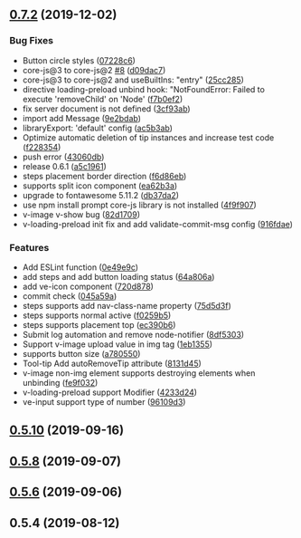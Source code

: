 ## [0.7.2](https://github.com/Linkontoask/v-easy-components/compare/0.5.10...0.7.2) (2019-12-02)


### Bug Fixes

* Button circle styles ([07228c6](https://github.com/Linkontoask/v-easy-components/commit/07228c6b962c34a5d41469a0837e6c2e91607785))
* core-js@3 to core-js@2 [#8](https://github.com/Linkontoask/v-easy-components/issues/8) ([d09dac7](https://github.com/Linkontoask/v-easy-components/commit/d09dac763f7e13d166b9b5c5e3dec856c2dc678a))
* core-js@3 to core-js@2 and useBuiltIns: "entry" ([25cc285](https://github.com/Linkontoask/v-easy-components/commit/25cc28543972c5c1e3147ba286bdfd1fc51ddbd2))
* directive loading-preload unbind hook: "NotFoundError: Failed to execute 'removeChild' on 'Node' ([f7b0ef2](https://github.com/Linkontoask/v-easy-components/commit/f7b0ef2c5e1409f8418ddb80f78a4057b996c8fb))
* fix server document is not defined ([3cf93ab](https://github.com/Linkontoask/v-easy-components/commit/3cf93aba20d3e07aed8848e8f5a85ae14872eb4b))
* import add Message ([9e2bdab](https://github.com/Linkontoask/v-easy-components/commit/9e2bdabc57fcf1ebc1eb78b652560dac875d4388))
* libraryExport: 'default' config ([ac5b3ab](https://github.com/Linkontoask/v-easy-components/commit/ac5b3ab3f796914d460a312f9e55bd84606a22c5))
* Optimize automatic deletion of tip instances and increase test code ([f228354](https://github.com/Linkontoask/v-easy-components/commit/f22835437d52e7173f5469ae9848341bd812eec4))
* push error ([43060db](https://github.com/Linkontoask/v-easy-components/commit/43060db205733c4feb5afad3044f1ec11368f2b5))
* release 0.6.1 ([a5c1961](https://github.com/Linkontoask/v-easy-components/commit/a5c1961acf425aa8bc6cb8a784c321a60f54818c))
* steps placement border direction ([f6d86eb](https://github.com/Linkontoask/v-easy-components/commit/f6d86ebf8f3d98ab5f916714b334633ef0b4a1ed))
* supports split icon component ([ea62b3a](https://github.com/Linkontoask/v-easy-components/commit/ea62b3aff381267f92426f140720b710a2f9b3f5))
* upgrade to fontawesome 5.11.2 ([db37da2](https://github.com/Linkontoask/v-easy-components/commit/db37da21f2de0fe9b9eef88c7db4a0927bbb2995))
* use npm install prompt core-js library is not installed ([4f9f907](https://github.com/Linkontoask/v-easy-components/commit/4f9f90757d36ab63cb08f8424022f82009b59644))
* v-image v-show bug ([82d1709](https://github.com/Linkontoask/v-easy-components/commit/82d17094e11d0074608a62cebcf6568a9b3f87ba))
* v-loading-preload init fix and add validate-commit-msg config ([916fdae](https://github.com/Linkontoask/v-easy-components/commit/916fdae84b1b8097b99356d0bb5025c3c1805390))


### Features

* Add ESLint function ([0e49e9c](https://github.com/Linkontoask/v-easy-components/commit/0e49e9cdfdb6724b7531386cbbdc06806240266e))
* add steps and add button loading status ([64a806a](https://github.com/Linkontoask/v-easy-components/commit/64a806a69c92e52684117889e28a7f7f4479afb5))
* add ve-icon component ([720d878](https://github.com/Linkontoask/v-easy-components/commit/720d878311403a0f057a4d95b35444b89afcfa92))
* commit check ([045a59a](https://github.com/Linkontoask/v-easy-components/commit/045a59a05fd02f97228be83589bb0d7b80217b62))
* steps supports add nav-class-name property ([75d5d3f](https://github.com/Linkontoask/v-easy-components/commit/75d5d3fe7bf4089d84854e04bb43d937784f13bb))
* steps supports normal active ([f0259b5](https://github.com/Linkontoask/v-easy-components/commit/f0259b5f287c0f6a2642516996ec2df4015cb4fc))
* steps supports placement top ([ec390b6](https://github.com/Linkontoask/v-easy-components/commit/ec390b6c608712cbc93f0706952149637dcf85aa))
* Submit log automation and remove node-notifier ([8df5303](https://github.com/Linkontoask/v-easy-components/commit/8df5303926b3e8bf5f19783b18715fbd42c9ce89))
* Support v-image upload value in img tag ([1eb1355](https://github.com/Linkontoask/v-easy-components/commit/1eb1355f23ecd05644b354d0ebc2d7653441388b))
* supports button size ([a780550](https://github.com/Linkontoask/v-easy-components/commit/a78055047fc852ae2584a1ca13556098e75ead55))
* Tool-tip Add autoRemoveTip attribute ([8131d45](https://github.com/Linkontoask/v-easy-components/commit/8131d45d09ef8dcb6041c1fb18321bf56093780d))
* v-image non-img element supports destroying elements when unbinding ([fe9f032](https://github.com/Linkontoask/v-easy-components/commit/fe9f032c061a5c486267198a02b58bc205992617))
* v-loading-preload support Modifier ([4233d24](https://github.com/Linkontoask/v-easy-components/commit/4233d24c62ec78d6742e98a4decf902d668420b3))
* ve-input support type of number ([96109d3](https://github.com/Linkontoask/v-easy-components/commit/96109d344e072468fbc13d033c72b505592c9dc4))



## [0.5.10](https://github.com/Linkontoask/v-easy-components/compare/0.5.8...0.5.10) (2019-09-16)



## [0.5.8](https://github.com/Linkontoask/v-easy-components/compare/0.5.7...0.5.8) (2019-09-07)



## [0.5.6](https://github.com/Linkontoask/v-easy-components/compare/0.5.5...0.5.6) (2019-09-06)



## 0.5.4 (2019-08-12)



